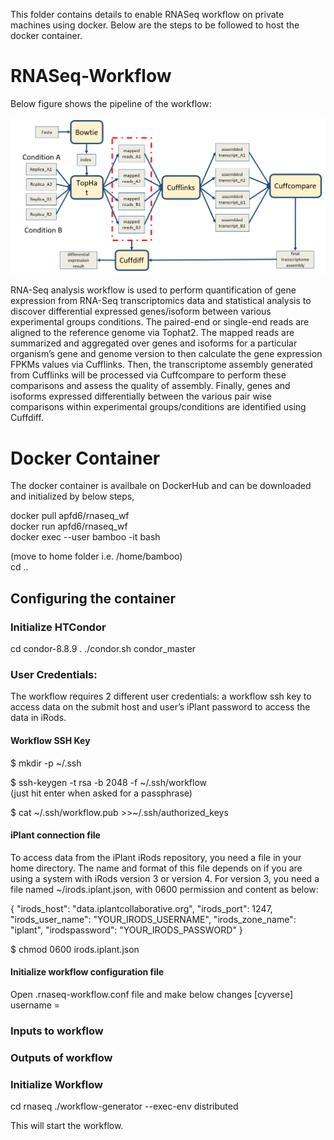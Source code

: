 This folder contains details to enable RNASeq workflow on private machines using docker. Below are the steps to be followed to host the docker container.

# RNASeq-Workflow
Below figure shows the pipeline of the workflow:

![](Images/rnaseq_wf.PNG)


RNA-Seq analysis workflow is used to perform quantification of gene expression from RNA-Seq transcriptomics data and statistical analysis to discover differential expressed genes/isoform between various experimental groups conditions. The paired-end or single-end reads are aligned to the reference genome via Tophat2. The mapped reads are summarized and aggregated over genes and isoforms for a particular organism’s gene and genome version to then calculate the gene expression FPKMs values via Cufflinks. Then, the transcriptome assembly generated from Cufflinks will be processed via Cuffcompare to perform these comparisons and assess the quality of assembly. Finally, genes and isoforms expressed differentially between the various pair wise comparisons within experimental groups/conditions are identified using Cuffdiff.

# Docker Container
The docker container is availbale on DockerHub and can be downloaded and initialized by below steps,

docker pull apfd6/rnaseq_wf  
docker run apfd6/rnaseq_wf  
docker exec --user bamboo -it <ContainerId> bash  

(move to home folder i.e. /home/bamboo)  
cd ..  

## Configuring the container

### Initialize HTCondor

cd condor-8.8.9
. ./condor.sh
condor_master

### User Credentials:
The workflow requires 2 different user credentials:  a workflow ssh key to access data on the submit host and user’s iPlant password to access the data in iRods.  

#### Workflow SSH Key  

$ mkdir -p ~/.ssh  

$ ssh-keygen -t rsa -b 2048 -f ~/.ssh/workflow  
  (just hit enter when asked for a passphrase)  
  
$ cat ~/.ssh/workflow.pub >>~/.ssh/authorized_keys


#### iPlant connection file

To access data from the iPlant iRods repository, you need a file in your home directory. The name and format of this file depends on if you are using a system with iRods version 3 or version 4. For version 3, you need a file named ~/irods.iplant.json, with 0600 permission and content as below:

{
    "irods_host": "data.iplantcollaborative.org",
    "irods_port": 1247,
    "irods_user_name": "YOUR_IRODS_USERNAME",
    "irods_zone_name": "iplant",
    "irodspassword": "YOUR_IRODS_PASSWORD"
}

$ chmod 0600 irods.iplant.json

#### Initialize workflow configuration file
Open .rnaseq-workflow.conf file and make below changes
[cyverse]
username = <your cyverse user name>


### Inputs to workflow

### Outputs of workflow

### Initialize Workflow
cd rnaseq
./workflow-generator --exec-env distributed


This will start the workflow.
